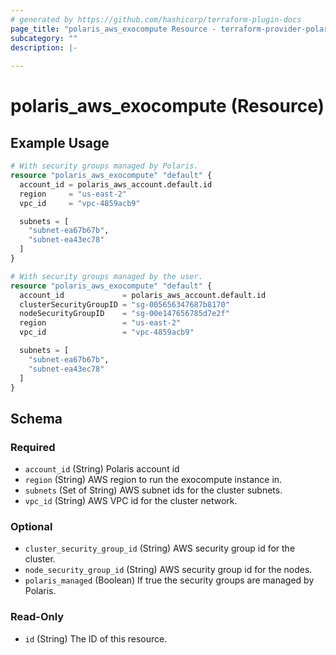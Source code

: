 ```yaml
---
# generated by https://github.com/hashicorp/terraform-plugin-docs
page_title: "polaris_aws_exocompute Resource - terraform-provider-polaris"
subcategory: ""
description: |-
  
---
```


# polaris_aws_exocompute (Resource)



## Example Usage

```terraform
# With security groups managed by Polaris.
resource "polaris_aws_exocompute" "default" {
  account_id = polaris_aws_account.default.id
  region     = "us-east-2"
  vpc_id     = "vpc-4859acb9"

  subnets = [
    "subnet-ea67b67b",
    "subnet-ea43ec78"
  ]
}

# With security groups managed by the user.
resource "polaris_aws_exocompute" "default" {
  account_id             = polaris_aws_account.default.id
  clusterSecurityGroupID = "sg-005656347687b8170"
  nodeSecurityGroupID    = "sg-00e147656785d7e2f"
  region                 = "us-east-2"
  vpc_id                 = "vpc-4859acb9"

  subnets = [
    "subnet-ea67b67b",
    "subnet-ea43ec78"
  ]
}
```

<!-- schema generated by tfplugindocs -->
## Schema

### Required

- `account_id` (String) Polaris account id
- `region` (String) AWS region to run the exocompute instance in.
- `subnets` (Set of String) AWS subnet ids for the cluster subnets.
- `vpc_id` (String) AWS VPC id for the cluster network.

### Optional

- `cluster_security_group_id` (String) AWS security group id for the cluster.
- `node_security_group_id` (String) AWS security group id for the nodes.
- `polaris_managed` (Boolean) If true the security groups are managed by Polaris.

### Read-Only

- `id` (String) The ID of this resource.


